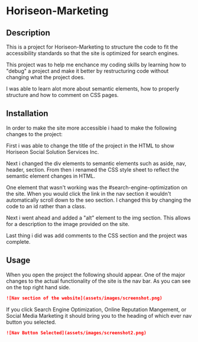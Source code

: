 # Horiseon-Marketing

## Description

This is a project for Horiseon-Marketing to structure the code to fit the accessibility standards so that the site is optimized for search engines.

This project was to help me enchance my coding skills by learning how to "debug" a project and make it better by restructuring code without changing what the project does.

I was able to learn alot more about semantic elements, how to properly structure and how to comment on CSS pages.

## Installation

In order to make the site more accessible i haad to make the following changes to the project:

First i was able to change the title of the project in the HTML to show Horiseon Social Solution Services Inc. 

Next i changed the div elements to semantic elements such as aside, nav, header, section. From then i renamed the CSS style sheet to reflect the semantic element changes in HTML. 

One element that wasn't working was the #search-engine-optimization on the site. When you would click the link in the nav section it wouldn't automatically scroll down to the seo section. I changed this by changing the code to an id rather than a class. 

Next i went ahead and added a "alt" element to the img section. This allows for a description to the image provided on the site. 

Last thing i did was add comments to the CSS section and the project was complete.

## Usage

When you open the project the following should appear. One of the major changes to the actual functionality of the site is the nav bar. As you can see on the top right hand side.

```md
![Nav section of the website](assets/images/screenshot.png)
```

If you click Search Engine Optimization, Online Reputation Mangement, or Social Media Marketing it should bring you to the heading of which ever nav button you selected.

```md
![Nav Button Selected](assets/images/screenshot2.png)
```


